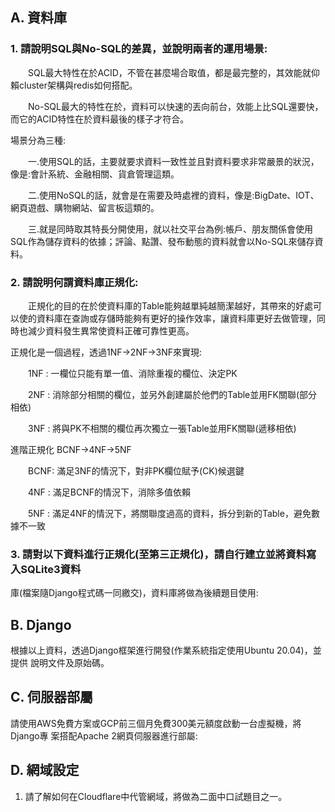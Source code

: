 ## A. 資料庫

### 1. 請說明SQL與No-SQL的差異，並說明兩者的運⽤場景:

　　SQL最大特性在於ACID，不管在甚麼場合取值，都是最完整的，其效能就仰賴cluster架構與redis如何搭配。

　　No-SQL最大的特性在於，資料可以快速的丟向前台，效能上比SQL還要快，而它的ACID特性在於資料最後的樣子才符合。

場景分為三種:

　　一.使用SQL的話，主要就要求資料一致性並且對資料要求非常嚴景的狀況，像是:會計系統、金融相關、貨倉管理這類。

　　二.使用NoSQL的話，就會是在需要及時處裡的資料，像是:BigDate、IOT、網頁遊戲、購物網站、留言板這類的。

　　三.就是同時取其特長分開使用，就以社交平台為例:帳戶、朋友關係會使用SQL作為儲存資料的依據；評論、點讚、發布動態的資料就會以No-SQL來儲存資料。


### 2. 請說明何謂資料庫正規化:
　　正規化的目的在於使資料庫的Table能夠越單純越簡潔越好，其帶來的好處可以使的資料庫在查詢或存儲時能夠有更好的操作效率，讓資料庫更好去做管理，同時也減少資料發生異常使資料正確可靠性更高。

正規化是一個過程，透過1NF->2NF->3NF來實現:

　　1NF : 一欄位只能有單一值、消除重複的欄位、決定PK

　　2NF : 消除部分相關的欄位，並另外創建屬於他們的Table並用FK關聯(部分相依)

　　3NF : 將與PK不相關的欄位再次獨立一張Table並用FK關聯(遞移相依)

進階正規化 BCNF->4NF->5NF

　　BCNF: 滿足3NF的情況下，對非PK欄位賦予(CK)候選鍵

　　4NF : 滿足BCNF的情況下，消除多值依賴

　　5NF : 滿足4NF的情況下，將關聯度過高的資料，拆分到新的Table，避免數據不一致

### 3. 請對以下資料進⾏正規化(⾄第三正規化)，請⾃⾏建⽴並將資料寫⼊SQLite3資料
庫(檔案隨Django程式碼⼀同繳交)，資料庫將做為後續題⽬使⽤:

## B. Django
根據以上資料，透過Django框架進⾏開發(作業系統指定使⽤Ubuntu 20.04)，並提供
說明⽂件及原始碼。


## C. 伺服器部屬
請使⽤AWS免費⽅案或GCP前三個⽉免費300美元額度啟動⼀台虛擬機，將Django專
案搭配Apache 2網⾴伺服器進⾏部屬:

## D. 網域設定
1. 請了解如何在Cloudflare中代管網域，將做為⼆⾯中⼝試題⽬之⼀。